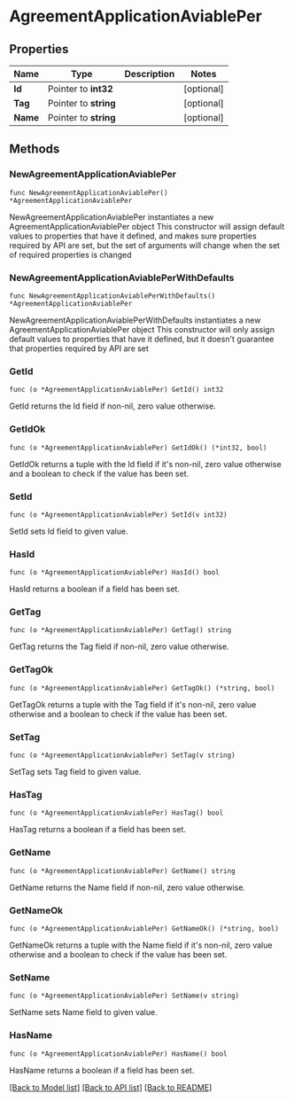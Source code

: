 # AgreementApplicationAviablePer

## Properties

Name | Type | Description | Notes
------------ | ------------- | ------------- | -------------
**Id** | Pointer to **int32** |  | [optional] 
**Tag** | Pointer to **string** |  | [optional] 
**Name** | Pointer to **string** |  | [optional] 

## Methods

### NewAgreementApplicationAviablePer

`func NewAgreementApplicationAviablePer() *AgreementApplicationAviablePer`

NewAgreementApplicationAviablePer instantiates a new AgreementApplicationAviablePer object
This constructor will assign default values to properties that have it defined,
and makes sure properties required by API are set, but the set of arguments
will change when the set of required properties is changed

### NewAgreementApplicationAviablePerWithDefaults

`func NewAgreementApplicationAviablePerWithDefaults() *AgreementApplicationAviablePer`

NewAgreementApplicationAviablePerWithDefaults instantiates a new AgreementApplicationAviablePer object
This constructor will only assign default values to properties that have it defined,
but it doesn't guarantee that properties required by API are set

### GetId

`func (o *AgreementApplicationAviablePer) GetId() int32`

GetId returns the Id field if non-nil, zero value otherwise.

### GetIdOk

`func (o *AgreementApplicationAviablePer) GetIdOk() (*int32, bool)`

GetIdOk returns a tuple with the Id field if it's non-nil, zero value otherwise
and a boolean to check if the value has been set.

### SetId

`func (o *AgreementApplicationAviablePer) SetId(v int32)`

SetId sets Id field to given value.

### HasId

`func (o *AgreementApplicationAviablePer) HasId() bool`

HasId returns a boolean if a field has been set.

### GetTag

`func (o *AgreementApplicationAviablePer) GetTag() string`

GetTag returns the Tag field if non-nil, zero value otherwise.

### GetTagOk

`func (o *AgreementApplicationAviablePer) GetTagOk() (*string, bool)`

GetTagOk returns a tuple with the Tag field if it's non-nil, zero value otherwise
and a boolean to check if the value has been set.

### SetTag

`func (o *AgreementApplicationAviablePer) SetTag(v string)`

SetTag sets Tag field to given value.

### HasTag

`func (o *AgreementApplicationAviablePer) HasTag() bool`

HasTag returns a boolean if a field has been set.

### GetName

`func (o *AgreementApplicationAviablePer) GetName() string`

GetName returns the Name field if non-nil, zero value otherwise.

### GetNameOk

`func (o *AgreementApplicationAviablePer) GetNameOk() (*string, bool)`

GetNameOk returns a tuple with the Name field if it's non-nil, zero value otherwise
and a boolean to check if the value has been set.

### SetName

`func (o *AgreementApplicationAviablePer) SetName(v string)`

SetName sets Name field to given value.

### HasName

`func (o *AgreementApplicationAviablePer) HasName() bool`

HasName returns a boolean if a field has been set.


[[Back to Model list]](../README.md#documentation-for-models) [[Back to API list]](../README.md#documentation-for-api-endpoints) [[Back to README]](../README.md)


